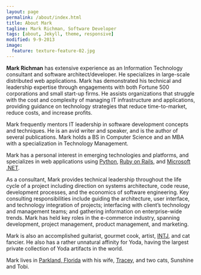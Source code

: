 ```yaml
---
layout: page
permalink: /about/index.html
title: About Mark
tagline: Mark Richman, Software Developer
tags: [about, Jekyll, theme, responsive]
modified: 9-9-2013
image:
  feature: texture-feature-02.jpg
---
```


**Mark Richman** has extensive experience as an Information Technology consultant and software architect/developer. He specializes in large-scale distributed web applications. Mark has demonstrated his technical and leadership expertise through engagements with both Fortune 500 corporations and small start-up firms. He assists organizations that struggle with the cost and complexity of managing IT infrastructure and applications, providing guidance on technology strategies that reduce time-to-market, reduce costs, and increase profits. 

Mark frequently mentors IT leadership in software development concepts and techniques. He is an avid writer and speaker, and is the author of several publications. Mark holds a BS in Computer Science and an MBA with a specialization in Technology Management.

Mark has a personal interest in emerging technologies and platforms, and specializes in web applications using [Python](http://www.python.org), [Ruby on Rails](http://rubyonrails.org), and [Microsoft .NET](http://www.microsoft.com/net). 

As a consultant, Mark provides technical leadership throughout the life cycle of a project including direction on systems architecture, code reuse, development processes, and the economics of software engineering. Key consulting responsibilities include guiding the architecture, user interface, and technology integration of projects; interfacing with client’s technology and management teams; and gathering information on enterprise-wide trends. Mark has held key roles in the e-commerce industry, spanning development, project management, product management, and marketing.

Mark is also an accomplished guitarist, gourmet cook, artist, [INTJ](http://www.typelogic.com/intj.html), and cat fancier. He also has a rather unnatural affinity for Yoda, having the largest private collection of Yoda artifacts in the world.

Mark lives in [Parkland, Florida](https://maps.google.com/maps?q=Parkland,+FL) with his wife, [Tracey](http://www.traceyrichman.com/), and two cats, Sunshine and Tobi.
